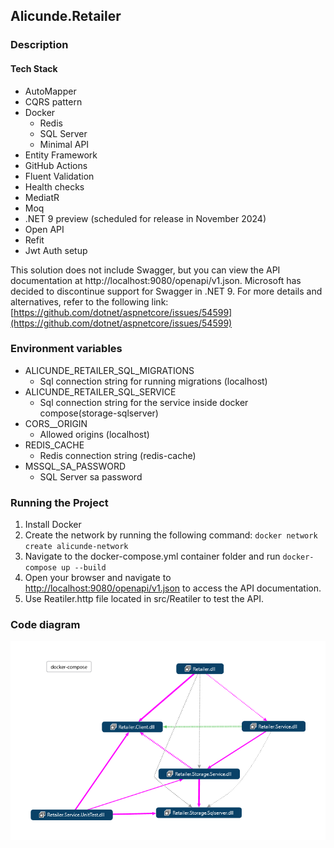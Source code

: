 ## Alicunde.Retailer
### Description
#### Tech Stack
- AutoMapper
- CQRS pattern
- Docker
    - Redis
    - SQL Server
    - Minimal API
- Entity Framework
- GitHub Actions
- Fluent Validation
- Health checks
- MediatR
- Moq
- .NET 9 preview (scheduled for release in November 2024)
- Open API
- Refit
- Jwt Auth setup

This solution does not include Swagger, but you can view the API documentation at http://localhost:9080/openapi/v1.json. 
Microsoft has decided to discontinue support for Swagger in .NET 9. 
For more details and alternatives, refer to the following link: [https://github.com/dotnet/aspnetcore/issues/54599](https://github.com/dotnet/aspnetcore/issues/54599)

### Environment variables
- ALICUNDE_RETAILER_SQL_MIGRATIONS
    - Sql connection string for running migrations (localhost)
- ALICUNDE_RETAILER_SQL_SERVICE
    - Sql connection string for the service inside docker compose(storage-sqlserver)
- CORS__ORIGIN
    - Allowed origins (localhost)
- REDIS_CACHE
    - Redis connection string (redis-cache)
- MSSQL_SA_PASSWORD
    - SQL Server sa password

### Running the Project
1. Install Docker
2. Create the network by running the following command:
    `docker network create alicunde-network`
3. Navigate to the docker-compose.yml container folder and run `docker-compose up --build`
4. Open your browser and navigate to [http://localhost:9080/openapi/v1.json](http://localhost:9080/openapi/v1.json) to access the API documentation.
5. Use Reatiler.http file located in src/Reatiler to test the API.

### Code diagram
![alt text](image.png)